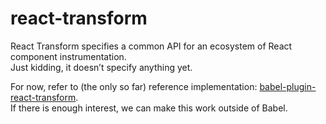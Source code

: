 # react-transform

React Transform specifies a common API for an ecosystem of React component instrumentation.  
Just kidding, it doesn’t specify anything yet.

For now, refer to (the only so far) reference implementation: [babel-plugin-react-transform](https://github.com/gaearon/babel-plugin-react-transform).  
If there is enough interest, we can make this work outside of Babel.
